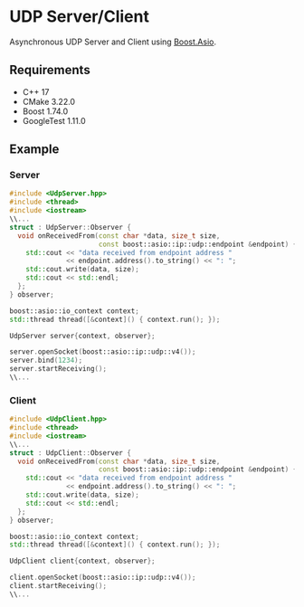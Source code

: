 # UDP Server/Client
Asynchronous UDP Server and Client using [Boost.Asio](https://www.boost.org/doc/libs/1_74_0/doc/html/boost_asio.html).
## Requirements
- C++ 17
- CMake 3.22.0
- Boost 1.74.0
- GoogleTest 1.11.0
## Example
### Server
```cpp
#include <UdpServer.hpp>
#include <thread>
#include <iostream>
\\...
struct : UdpServer::Observer {
  void onReceivedFrom(const char *data, size_t size,
                      const boost::asio::ip::udp::endpoint &endpoint) {
    std::cout << "data received from endpoint address "
              << endpoint.address().to_string() << ": ";
    std::cout.write(data, size);
    std::cout << std::endl;
  };
} observer;

boost::asio::io_context context;
std::thread thread([&context]() { context.run(); });

UdpServer server{context, observer};

server.openSocket(boost::asio::ip::udp::v4());
server.bind(1234);
server.startReceiving();
\\...
```
### Client
```cpp
#include <UdpClient.hpp>
#include <thread>
#include <iostream>
\\...
struct : UdpClient::Observer {
  void onReceivedFrom(const char *data, size_t size,
                      const boost::asio::ip::udp::endpoint &endpoint) {
    std::cout << "data received from endpoint address "
              << endpoint.address().to_string() << ": ";
    std::cout.write(data, size);
    std::cout << std::endl;
  };
} observer;

boost::asio::io_context context;
std::thread thread([&context]() { context.run(); });

UdpClient client{context, observer};

client.openSocket(boost::asio::ip::udp::v4());
client.startReceiving();
\\...
```
